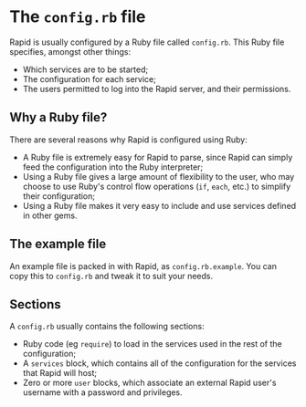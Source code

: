 # The `config.rb` file

Rapid is usually configured by a Ruby file called `config.rb`.  This Ruby file
specifies, amongst other things:

* Which services are to be started;
* The configuration for each service;
* The users permitted to log into the Rapid server, and their permissions.

## Why a Ruby file?

There are several reasons why Rapid is configured using Ruby:

* A Ruby file is extremely easy for Rapid to parse, since Rapid can simply feed
  the configuration into the Ruby interpreter;
* Using a Ruby file gives a large amount of flexibility to the user, who may
  choose to use Ruby's control flow operations (`if`, `each`, etc.) to simplify
  their configuration;
* Using a Ruby file makes it very easy to include and use services defined in
  other gems.

## The example file

An example file is packed in with Rapid, as `config.rb.example`.  You can copy
this to `config.rb` and tweak it to suit your needs.

## Sections

A `config.rb` usually contains the following sections:

* Ruby code (eg `require`) to load in the services used in the rest of the
  configuration;
* A `services` block, which contains all of the configuration for the services
  that Rapid will host;
* Zero or more `user` blocks, which associate an external Rapid user's username
  with a password and privileges.
